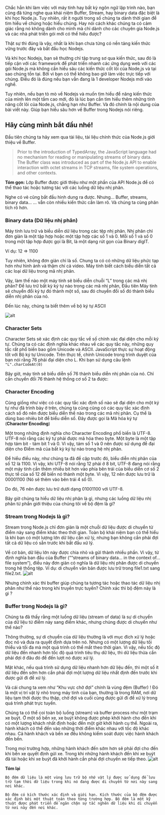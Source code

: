 Chắc hẳn khi làm việc với máy tính hay bất kỳ ngôn ngữ lập trình nào, bạn cũng đã từng nghe qua khái niệm Buffer, Stream, hay binary data đặc biệt là khi học Node.js.
Tuy nhiên, rất ít người trong số chúng ta dành thời gian để tìm hiểu về chúng hoặc hiểu chúng. Hay nói cách khác chúng ta có cảm giác rằng nó không dành cho mình mà chỉ dành cho các chuyên gia Node.js và các nhà phát triển gói mới có thể hiểu được?

Thật sự thì đúng là vậy, nhất là khi bạn chưa từng có nền tảng kiến thức vững trước đây và bắt đầu học Nodejs.

Và khi học Nodejs, bạn sẽ thưởng chỉ tập trung sơ qua kiến thức, sau đó là tiếp cận với các framework để phát triển nhanh các ứng dụng web với các gói Node.js mà không cần hiểu sâu các kiến thức cốt lõi của Node.js và tại sao chúng tồn tại. Bởi vì bạn có thể không bao giờ làm việc trực tiếp với chúng. Điều đó là đúng nếu bạn vẫn đang là 1 developer Nodejs mới vào nghề.

Tuy nhiên, nếu bạn tò mò về Nodejs và muốn tìm hiểu để nâng kiến thức của mình lên một tầm cao mới,  đó là lúc bạn cần tìm hiểu thêm những tính năng cốt lõi của Node.js, chẳng hạn như Buffer.  Và đó chính là nội dung của bài viết này. 
Giúp bạn hiểu sâu hơn về Buffer trong Nodejs nói riêng.

## Hãy cùng mình bắt đầu nhé!

Đầu tiên chúng ta hãy xem qua tài liệu, tài liệu chính thức của Node.js giới thiệu về Buffer.

> Prior to the introduction of TypedArray, the JavaScript language had no mechanism for reading or manipulating streams of binary data. The Buffer class was introduced as part of the Node.js API to enable interaction with octet streams in TCP streams, file system operations, and other contexts.

**Tóm gọn:** Lớp Buffer được giới thiệu như một phần của API Node.js để có thể thao tác hoặc tương tác với các luồng dữ liệu nhị phân.

Nghe có vẻ cũng bắt đầu hình dung ra được. Nhưng… Buffer, streams, binary data… … vẫn còn nhiều kiến thức cần làm rõ. Và chúng ta cùng phân tích rõ hơn.

### Binary data (Dữ liệu nhị phân)

Máy tính lưu trữ và biểu diễn dữ liệu trong các tệp nhị phân. Nhị phân chỉ đơn giản là một tập hợp hoặc một tập hợp các số 1 và 0.
Mỗi số 1 và số 0 trong một tập hợp được gọi là Bit, là một dạng rút gọn của Binary digIT.

Ví dụ:  12 => 1100

Tuy nhiên, không đơn giản chỉ là số. Chung ta có có những dữ liệu phức tạp hơn như hình ảnh và thậm chí cả video. Máy tính biết cách biểu diễn tất cả các loại dữ liệu trong mã nhị phân.

Vậy, làm thế nào một máy tính sẽ biểu diễn chuỗi “L” trong các mã nhị phân? Để lưu trữ bất kỳ ký tự nào trong các mã nhị phân, Đầu tiên Máy tính sẽ chuyển đổi ký tự đó thành một số, sau đó chuyển đổi số đó thành biểu diễn nhị phân của nó.

Đến lúc này, chúng ta biết thêm về bộ ký tự ASCII

![alt](https://upload.wikimedia.org/wikipedia/commons/d/dd/ASCII-Table.svg)


### Character Sets

Character Sets sẽ xác định các quy tắc về số chính xác đại diện cho mỗi ký tự. Chúng ta có các định nghĩa khác nhau về các quy tắc này, những quy tắc rất phổ biến bao gồm Unicode và ASCII. JavaScript thực sự hoạt động tốt với Bộ ký tự Unicode. Trên thực tế, chính Unicode trong trình duyệt của bạn nói rằng 76 phải đại diện cho L. Khi bạn sử dụng câu lệnh `"L".charCodeAt(0)`

Bây giờ, máy tính sẽ biểu diễn số 76 thành biểu diễn nhị phân của nó. Chỉ cần chuyển đổi 76 thành hệ thống cơ số 2 ta được: 
### Character Encoding

Cũng giống như việc có các quy tắc xác định số nào sẽ đại diện cho một ký tự như đã trình bày ở trên, chúng ta cũng cũng có các quy tắc xác định cách số đó nên được biểu diễn thế nào trong các mã nhị phân. Cụ thể là dùng bao nhiêu bit để biểu diễn số. Đây được gọi là Mã hóa ký tự (**Character Encoding**)

Một trong những định nghĩa cho Character Encoding phổ biến là UTF-8. UTF-8 nói rằng các ký tự phải được mã hóa theo byte. Một byte là một tập hợp tám bit - tám bit 1 và 0. Vì vậy, tám số 1 và 0 nên được sử dụng để đại diện cho Điểm mã của bất kỳ ký tự nào trong hệ nhị phân.

Để hiểu điều này, như chúng ta đã đề cập trước đó, biểu diễn nhị phân của số 12 là 1100. Vì vậy, khi UTF-8 nói rằng 12 phải ở 8 bit, UTF-8 đang nói rằng một máy tính cần thêm nhiều bit hơn vào phía bên trái của biểu diễn cơ số 2 thực tế của số 12 để biến nó thành một byte. Vì vậy, 12 nên được lưu trữ là 00001100 (Nó sẽ thêm vào bên trái 4 số 0). 

Do đó, 76 nên được lưu trữ dưới dạng 01001100 với UTF-8.

Bây giờ chúng ta hiểu dữ liệu nhị phân là gì, nhưng các luồng dữ liệu nhị phân từ phần giới thiệu của chúng tôi về bộ đệm là gì?

### Stream trong Nodejs là gì?

Stream trong Node.js chỉ đơn giản là một chuỗi dữ liệu được di chuyển từ điểm này sang điểm khác theo thời gian. Toàn bộ khái niệm bạn có thể hiểu là khi bạn có một lượng lớn dữ liệu cần xử lý, nhưng bạn không cần phải đợi tất cả dữ liệu có sẵn trước khi bắt đầu xử lý.

Về cơ bản, dữ liệu lớn này được chia nhỏ và gửi thành nhiều phần. Vì vậy, từ định nghĩa ban đầu của Buffer (““streams of binary data… in the context of… file system”), điều này đơn giản có nghĩa là dữ liệu nhị phân được di chuyển trong hệ thống tệp. Ví dụ: di chuyển văn bản được lưu trữ trong file1.txt sang file2.txt.
![alt](https://i.ytimg.com/vi/GlybFFMXXmQ/maxresdefault.jpg)

Nhưng chính xác thì buffer giúp chúng ta tương tác hoặc thao tác dữ liệu nhị phân như thế nào trong khi truyền trực tuyến? Chính xác thì bộ đệm này là gì ?

### Buffer trong Nodejs là gì?

Chúng ta đã thấy rằng một luồng dữ liệu (stream of data) là sự di chuyển của dữ liệu từ điểm này sang điểm khác, nhưng chúng được di chuyển như thế nào?

Thông thường, sự di chuyển của dữ liệu thường là với mục đích xử lý hoặc đọc nó và đưa ra quyết định dựa trên nó. Nhưng có một lượng dữ liệu tối thiểu và tối đa mà một quá trình có thể mất theo thời gian. Vì vậy, nếu tốc độ dữ liệu đến nhanh hơn tốc độ quá trình tiêu thụ dữ liệu, thì dữ liệu thừa cần phải đợi ở đâu đó để đến lượt nó được xử lý.

Mặt khác, nếu quá trình sử dụng dữ liệu nhanh hơn dữ liệu đến, thì một số ít dữ liệu đến sớm hơn cần phải đợi một lượng dữ liệu nhất định đến trước khi được gửi đi để xử lý.

Và cái chung ta xem như “Khu vực chờ đợi” chính là vùng đệm (Buffer) ! Đó là một vị trí vật lý nhỏ trong máy tính của bạn, thường là trong RAM, nơi dữ liệu tạm thời được thu thập, chờ đợi và cuối cùng được gửi đi để xử lý trong quá trình phát trực tuyến.

Chúng ta có thể coi toàn bộ luồng (stream) và  buffer process như một trạm xe buýt. Ở một số bến xe, xe buýt không được phép khởi hành cho đến khi có một lượng khách nhất định hoặc đến một giờ khởi hành cụ thể. Ngoài ra, hành khách có thể đến vào những thời điểm khác nhau với tốc độ khác nhau. Cả hành khách và bến xe đều không kiểm soát được việc hành khách đến bến.

Trong mọi trường hợp, những hành khách đến sớm hơn sẽ phải đợi cho đến khi bến xe quyết định gửi xe. Trong khi những hành khách đến khi xe buýt đã tải hoặc khi xe buýt đã khởi hành cần phải đợi chuyến xe tiếp theo.
![alt](https://images.viblo.asia/c6d95cbf-c2bf-4531-add9-72d76cc2e8ab.png)

**Tóm lại**

```
Bộ đệm dữ liệu là một vùng lưu trữ bộ nhớ vật lý được sử dụng để lưu trữ tạm thời dữ liệu trong khi nó đang được di chuyển từ nơi này sang nơi khác.

Bộ đệm có kích thước xác định và giới hạn. Kích thước của bộ đệm được xác định bởi một thuật toán theo từng trường hợp. Bộ đệm là một kỹ thuật được phát triển để ngăn chặn sự tắc nghẽn dữ liệu khi di chuyển từ nơi này đến nơi khác.
```
